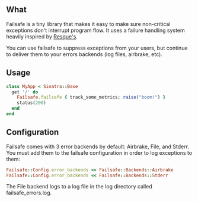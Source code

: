 ## What

Failsafe is a tiny library that makes it easy to make sure non-critical exceptions
don't interrupt program flow. It uses a failure handling system heavily inspired
by [Resque's](http://github.com/defunkt/resque). 

You can use failsafe to suppress exceptions from your users, but continue to deliver
them to your errors backends (log files, airbrake, etc).

## Usage

```ruby
class MyApp < Sinatra::Base
  get '/' do
    Failsafe.failsafe { track_some_metrics; raise("boom!") }
    status(200)
  end
end
```

## Configuration

Failsafe comes with 3 error backends by default: Airbrake, File, and Stderr.
You must add them to the failsafe configuration in order to log exceptions
to them:

```ruby
Failsafe::Config.error_backends << Failsafe::Backends::Airbrake
Failsafe::Config.error_backends << Failsafe::Backends::Stderr
```

The File backend logs to a log file in the log directory called failsafe_errors.log.